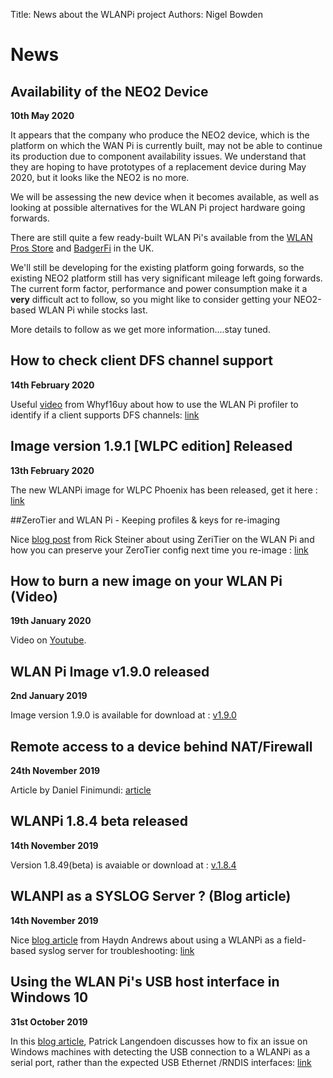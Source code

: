 Title: News about the WLANPi project
Authors: Nigel Bowden

# News

## Availability of the NEO2 Device

**10th May 2020**

It appears that the company who produce the NEO2 device, which is the platform on which the WAN Pi is currently built, may not be able to continue its production due to component availability issues. We understand that they are hoping to have prototypes of a replacement device during May 2020, but it looks like the NEO2 is no more.

We will be assessing the new device when it becomes available,  as well as looking at possible alternatives for the WLAN Pi project hardware going forwards.

There are still quite a few ready-built WLAN Pi's available from the [WLAN Pros Store](http://www.wlanpros.com/product-category/store/) and [BadgerFi](http://badgerwifi.co.uk/store) in the UK. 

We'll still be developing for the existing platform going forwards, so the existing NEO2 platform still has very significant mileage left going forwards. The current form factor, performance and power consumption make it a **very** difficult act to follow, so you might like to consider getting your NEO2-based WLAN Pi while stocks last. 

More details to follow as we get more information....stay tuned.

## How to check client DFS channel support

**14th February 2020**

Useful [video][dfs_profiler] from Whyf16uy about how to use the WLAN Pi profiler to identify if a client supports DFS channels: [link][dfs_profiler]

## Image version 1.9.1 [WLPC edition] Released

**13th February 2020**

The new WLANPi image for WLPC Phoenix has been released, get it here : [link][v191]

##ZeroTier and WLAN Pi - Keeping profiles & keys for re-imaging

Nice [blog post][zt_image] from Rick Steiner about using ZeriTier on the WLAN Pi and how you can preserve your ZeroTier config next time you re-image : [link][zt_image]

## How to burn a new image on your WLAN Pi (Video)

**19th January 2020**

Video on [Youtube][burn_image].

## WLAN Pi Image v1.9.0 released

**2nd January 2019**

Image version 1.9.0 is available for download at : [v1.9.0][Ver_190]

## Remote access to a device behind NAT/Firewall

**24th November 2019**

Article by Daniel Finimundi: [article][remote_access]

## WLANPi 1.8.4 beta released

**14th November 2019**

Version 1.8.49(beta) is avaiable or download at : [v.1.8.4][Ver_184beta]

## WLANPI as a SYSLOG Server ? (Blog article)

**14th November 2019**

Nice [blog article][blog_syslog] from Haydn Andrews about using a WLANPi as a field-based syslog server for troubleshooting: [link][blog_syslog]


## Using the WLAN Pi's USB host interface in Windows 10

**31st October 2019**

In this [blog article][Win10_Host_Issue], Patrick Langendoen discusses how to fix an issue on Windows machines with detecting the USB connection to a WLANPi as a serial port, rather than the expected USB Ethernet /RNDIS interfaces: [link][Win10_Host_Issue]


<!-- Link list -->
[Win10_Host_Issue]: https://dutchwifigeek.blogspot.com/2019/10/using-wlan-pis-usb-host-interface-in.htm
[Ver_184beta]: https://github.com/WLAN-Pi/wlanpi/releases/tag/v1.8.4_beta
[Ver_190]: https://github.com/WLAN-Pi/wlanpi/releases/tag/v1.9.0
[blog_syslog]: https://thewlan.com.au/2019/11/14/wlanpi-as-a-syslog-server/
[remote_access]: https://thoughts.finimundi.com/remote-access-to-a-device-behind-nat-firewall/
[burn_image]: https://youtu.be/sD4WlNyyWDs
[v191]: https://github.com/WLAN-Pi/wlanpi/releases/tag/v1.9.1
[zt_image]: https://rickwifiguy.wordpress.com/2020/02/11/zerotier-and-wlanpi-keeping-profiles-and-keys-for-re-imaging/
[dfs_profiler]: https://www.youtube.com/watch?v=SVjCwcrxUPU
